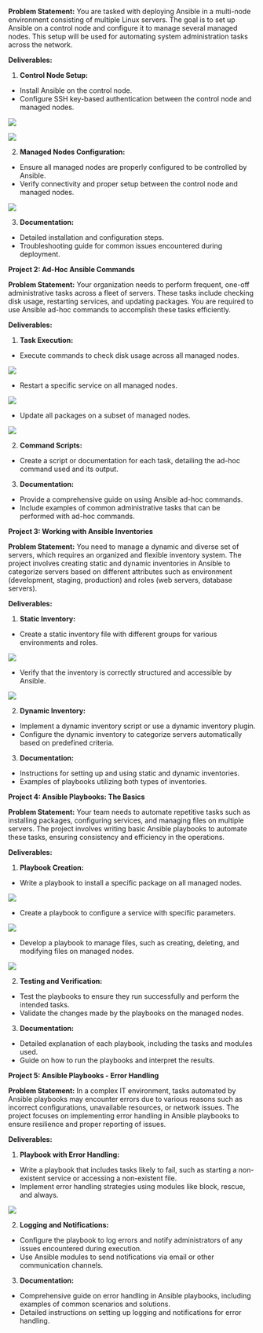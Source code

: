 
**Problem Statement:** You are tasked with deploying Ansible in a multi-node environment consisting of multiple Linux servers. The goal is to set up Ansible on a control node and configure it to manage several managed nodes. This setup will be used for automating system administration tasks across the network. 

**Deliverables:** 

1. **Control Node Setup:** 
- Install Ansible on the control node. 
- Configure SSH key-based authentication between the control node and managed nodes. 

![](Aspose.Words.aa38d29b-9153-45a4-9c8d-020f3abc3b10.001.png)

![](Aspose.Words.aa38d29b-9153-45a4-9c8d-020f3abc3b10.002.png)

2. **Managed Nodes Configuration:** 
- Ensure all managed nodes are properly configured to be controlled by Ansible. 
- Verify connectivity and proper setup between the control node and managed nodes. 

![](Aspose.Words.aa38d29b-9153-45a4-9c8d-020f3abc3b10.003.png)

3. **Documentation:** 
- Detailed installation and configuration steps. 
- Troubleshooting guide for common issues encountered during deployment. 

**Project 2: Ad-Hoc Ansible Commands** 

**Problem Statement:** Your organization needs to perform frequent, one-off administrative tasks across a fleet of servers. These tasks include checking disk usage, restarting services, and updating packages. You are required to use Ansible ad-hoc commands to accomplish these tasks efficiently. 

**Deliverables:** 

1. **Task Execution:** 
- Execute commands to check disk usage across all managed nodes. 

![](Aspose.Words.aa38d29b-9153-45a4-9c8d-020f3abc3b10.004.png)

- Restart a specific service on all managed nodes. 

![](Aspose.Words.aa38d29b-9153-45a4-9c8d-020f3abc3b10.005.png)

- Update all packages on a subset of managed nodes. 

![](Aspose.Words.aa38d29b-9153-45a4-9c8d-020f3abc3b10.006.png)

2. **Command Scripts:** 
- Create a script or documentation for each task, detailing the ad-hoc command used and its output. 
3. **Documentation:** 
- Provide a comprehensive guide on using Ansible ad-hoc commands. 
- Include examples of common administrative tasks that can be performed with ad-hoc commands. 

**Project 3: Working with Ansible Inventories** 

**Problem Statement:** You need to manage a dynamic and diverse set of servers, which requires an organized and flexible inventory system. The project involves creating static and dynamic inventories in Ansible to categorize servers based on different attributes such as environment (development, staging, production) and roles (web servers, database servers). 

**Deliverables:** 

1. **Static Inventory:** 
- Create a static inventory file with different groups for various environments and roles. 

![](Aspose.Words.aa38d29b-9153-45a4-9c8d-020f3abc3b10.007.png)

- Verify that the inventory is correctly structured and accessible by Ansible. 

![](Aspose.Words.aa38d29b-9153-45a4-9c8d-020f3abc3b10.008.png)

2. **Dynamic Inventory:** 
- Implement a dynamic inventory script or use a dynamic inventory plugin. 
- Configure the dynamic inventory to categorize servers automatically based on predefined criteria. 
3. **Documentation:** 
- Instructions for setting up and using static and dynamic inventories. 
- Examples of playbooks utilizing both types of inventories. 

**Project 4: Ansible Playbooks: The Basics** 

**Problem Statement:** Your team needs to automate repetitive tasks such as installing packages, configuring services, and managing files on multiple servers. The project involves writing basic Ansible playbooks to automate these tasks, ensuring consistency and efficiency in the operations. 

**Deliverables:** 

1. **Playbook Creation:** 
- Write a playbook to install a specific package on all managed nodes. 

![](Aspose.Words.aa38d29b-9153-45a4-9c8d-020f3abc3b10.009.png)

- Create a playbook to configure a service with specific parameters. 

![](Aspose.Words.aa38d29b-9153-45a4-9c8d-020f3abc3b10.010.png)

- Develop a playbook to manage files, such as creating, deleting, and modifying files on managed nodes. 

![](Aspose.Words.aa38d29b-9153-45a4-9c8d-020f3abc3b10.011.png)

2. **Testing and Verification:** 
- Test the playbooks to ensure they run successfully and perform the intended tasks. 
- Validate the changes made by the playbooks on the managed nodes. 
3. **Documentation:** 
- Detailed explanation of each playbook, including the tasks and modules used. 
- Guide on how to run the playbooks and interpret the results. 

**Project 5: Ansible Playbooks - Error Handling** 

**Problem Statement:** In a complex IT environment, tasks automated by Ansible playbooks may encounter errors due to various reasons such as incorrect configurations, unavailable resources, or network issues. The project focuses on implementing error handling in Ansible playbooks to ensure resilience and proper reporting of issues. 

**Deliverables:** 

1. **Playbook with Error Handling:** 
- Write a playbook that includes tasks likely to fail, such as starting a non- existent service or accessing a non-existent file. 
- Implement error handling strategies using modules like block, rescue, and always. 

![](Aspose.Words.aa38d29b-9153-45a4-9c8d-020f3abc3b10.012.png)

2. **Logging and Notifications:** 
- Configure the playbook to log errors and notify administrators of any issues encountered during execution. 
- Use Ansible modules to send notifications via email or other communication channels. 
3. **Documentation:** 
- Comprehensive guide on error handling in Ansible playbooks, including examples of common scenarios and solutions. 
- Detailed instructions on setting up logging and notifications for error handling. 
